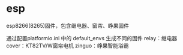 # esp
esp8266(8265)固件，包含继电器、窗帘、峥果固件

通过配置platformio.ini 中的 default_envs 生成不同的固件 
relay：继电器
cover：KT82TV/W窗帘电机
zinguo：峥果智能浴霸
